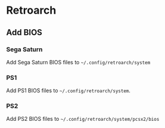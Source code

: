 # Retroarch

## Add BIOS

### Sega Saturn

Add Sega Saturn BIOS files to `~/.config/retroarch/system`

### PS1

Add PS1 BIOS files to `~/.config/retroarch/system`.

### PS2

Add PS2 BIOS files to `~/.config/retroarch/system/pcsx2/bios`
